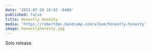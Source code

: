 ```yaml
---
date: '2012-07-24 16:42 -0400'
published: false
title: Honestly Honesty
media: 'https://robertdon.bandcamp.com/album/honestly-honesty'
image: honestlyhonesty.jpg
---
```

Solo release.
